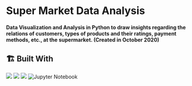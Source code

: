 # Super Market Data Analysis 

####  Data Visualization and Analysis in Python to draw insights regarding the relations of customers, types of products and their ratings, payment methods, etc., at the supermarket. (Created in October 2020)

## 🏗️ Built With
[![](https://img.shields.io/badge/Numpy-777BB4?style=for-the-badge&logo=numpy&logoColor=white)]()
[![](https://img.shields.io/badge/Pandas-2C2D72?style=for-the-badge&logo=pandas&logoColor=white)]()
[![](https://img.shields.io/badge/Pandas-2C2D72?style=for-the-badge&logo=pandas&logoColor=white)]()
![Jupyter Notebook](https://img.shields.io/badge/jupyter-%23FA0F00.svg?style=for-the-badge&logo=jupyter&logoColor=white)









